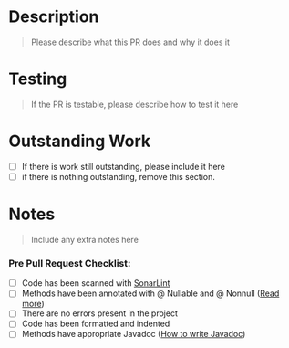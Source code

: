<!-- Thanks for submitting a pull request for Destination Sol! :-)
Please fill in some brief details below about the PR.
If it contains source code please make sure to do everything in the pre pull request checklist first.
If you add unit tests we'll love you forever! -->

# Description
> Please describe what this PR does and why it does it

# Testing
> If the PR is testable, please describe how to test it here

# Outstanding Work
- [ ] If there is work still outstanding, please include it here
- [ ] if there is nothing outstanding, remove this section.

# Notes
> Include any extra notes here

### Pre Pull Request Checklist:
<!-- When scanning the code with SonarLint, just don't introduce any new issues, and maybe even fix a few existing ones -->
- [ ] Code has been scanned with [SonarLint](http://www.sonarlint.org/intellij/)
- [ ] Methods have been annotated with @ Nullable and @ Nonnull ([Read more](https://github.com/MovingBlocks/DestinationSol/wiki/@Nullable-&-@Nonnull-Quickstart))
- [ ] There are no errors present in the project
- [ ] Code has been formatted and indented
- [ ] Methods have appropriate Javadoc ([How to write Javadoc](http://www.oracle.com/technetwork/java/javase/documentation/index-137868.html))